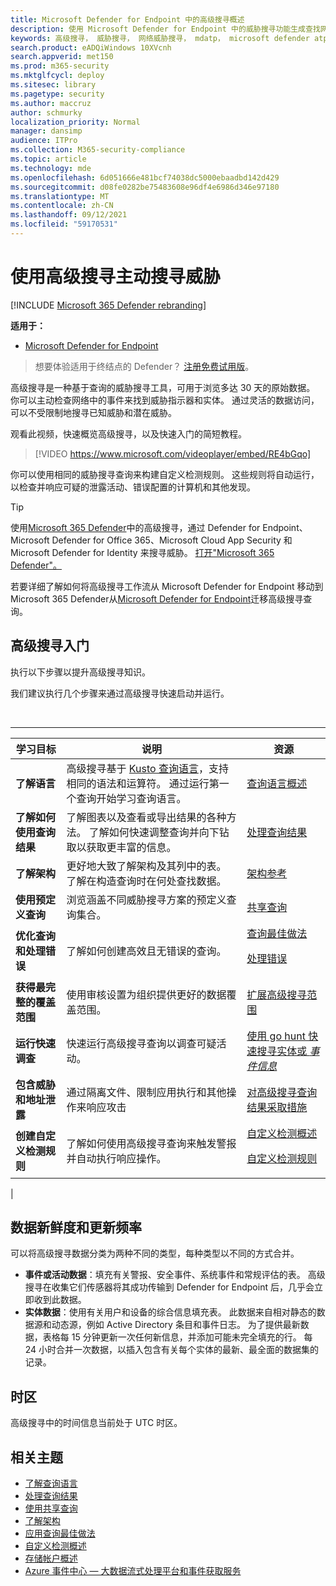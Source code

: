 ```yaml
---
title: Microsoft Defender for Endpoint 中的高级搜寻概述
description: 使用 Microsoft Defender for Endpoint 中的威胁搜寻功能生成查找网络中的威胁和弱点的查询
keywords: 高级搜寻， 威胁搜寻， 网络威胁搜寻， mdatp， microsoft defender atp， 适用于终结点的 microsoft defender， wdatp， 搜索， 查询， 遥测， 自定义检测， 架构， kusto， 时区， UTC
search.product: eADQiWindows 10XVcnh
search.appverid: met150
ms.prod: m365-security
ms.mktglfcycl: deploy
ms.sitesec: library
ms.pagetype: security
ms.author: maccruz
author: schmurky
localization_priority: Normal
manager: dansimp
audience: ITPro
ms.collection: M365-security-compliance
ms.topic: article
ms.technology: mde
ms.openlocfilehash: 6d051666e481bcf74038dc5000ebaadbd142d429
ms.sourcegitcommit: d08fe0282be75483608e96df4e6986d346e97180
ms.translationtype: MT
ms.contentlocale: zh-CN
ms.lasthandoff: 09/12/2021
ms.locfileid: "59170531"
---
```

# <a name="proactively-hunt-for-threats-with-advanced-hunting"></a>使用高级搜寻主动搜寻威胁

[!INCLUDE [Microsoft 365 Defender rebranding](../../includes/microsoft-defender.md)]

**适用于：**
- [Microsoft Defender for Endpoint](https://go.microsoft.com/fwlink/?linkid=2154037)

> 想要体验适用于终结点的 Defender？ [注册免费试用版](https://signup.microsoft.com/create-account/signup?products=7f379fee-c4f9-4278-b0a1-e4c8c2fcdf7e&ru=https://aka.ms/MDEp2OpenTrial?ocid=docs-wdatp-advancedhunting-abovefoldlink)。

高级搜寻是一种基于查询的威胁搜寻工具，可用于浏览多达 30 天的原始数据。 你可以主动检查网络中的事件来找到威胁指示器和实体。 通过灵活的数据访问，可以不受限制地搜寻已知威胁和潜在威胁。

观看此视频，快速概览高级搜寻，以及快速入门的简短教程。

> [!VIDEO https://www.microsoft.com/videoplayer/embed/RE4bGqo]

你可以使用相同的威胁搜寻查询来构建自定义检测规则。 这些规则将自动运行，以检查并响应可疑的泄露活动、错误配置的计算机和其他发现。

> [!TIP]
> 使用[Microsoft 365 Defender](/microsoft-365/security/defender/advanced-hunting-overview)中的高级搜寻，通过 Defender for Endpoint、Microsoft Defender for Office 365、Microsoft Cloud App Security 和 Microsoft Defender for Identity 来搜寻威胁。 [打开"Microsoft 365 Defender"。](/microsoft-365/security/defender/m365d-enable)

若要详细了解如何将高级搜寻工作流从 Microsoft Defender for Endpoint 移动到 Microsoft 365 Defender从[Microsoft Defender for Endpoint](/microsoft-365/security/defender/advanced-hunting-migrate-from-mde)迁移高级搜寻查询。

## <a name="get-started-with-advanced-hunting"></a>高级搜寻入门

执行以下步骤以提升高级搜寻知识。

我们建议执行几个步骤来通过高级搜寻快速启动并运行。

<br>

****

|学习目标|说明|资源|
|---|---|---|
|**了解语言**|高级搜寻基于 [Kusto 查询语言](/azure/kusto/query/)，支持相同的语法和运算符。 通过运行第一个查询开始学习查询语言。|[查询语言概述](advanced-hunting-query-language.md)|
|**了解如何使用查询结果**|了解图表以及查看或导出结果的各种方法。 了解如何快速调整查询并向下钻取以获取更丰富的信息。|[处理查询结果](advanced-hunting-query-results.md)|
|**了解架构**|更好地大致了解架构及其列中的表。 了解在构造查询时在何处查找数据。|[架构参考](advanced-hunting-schema-reference.md)|
|**使用预定义查询**|浏览涵盖不同威胁搜寻方案的预定义查询集合。|[共享查询](advanced-hunting-shared-queries.md)|
|**优化查询和处理错误**|了解如何创建高效且无错误的查询。|[查询最佳做法](advanced-hunting-best-practices.md) <p> [处理错误](advanced-hunting-errors.md)|
|**获得最完整的覆盖范围**|使用审核设置为组织提供更好的数据覆盖范围。|[扩展高级搜寻范围](advanced-hunting-extend-data.md)|
|**运行快速调查**|快速运行高级搜寻查询以调查可疑活动。|[使用 go hunt 快速搜寻实体或 *事件信息*](advanced-hunting-go-hunt.md)|
|**包含威胁和地址泄露**|通过隔离文件、限制应用执行和其他操作来响应攻击|[对高级搜寻查询结果采取措施](advanced-hunting-take-action.md)|
|**创建自定义检测规则**|了解如何使用高级搜寻查询来触发警报并自动执行响应操作。|[自定义检测概述](overview-custom-detections.md) <p> [自定义检测规则](custom-detection-rules.md)|
|

## <a name="data-freshness-and-update-frequency"></a>数据新鲜度和更新频率

可以将高级搜寻数据分类为两种不同的类型，每种类型以不同的方式合并。

- **事件或活动数据**：填充有关警报、安全事件、系统事件和常规评估的表。 高级搜寻在收集它们传感器将其成功传输到 Defender for Endpoint 后，几乎会立即收到此数据。
- **实体数据**：使用有关用户和设备的综合信息填充表。 此数据来自相对静态的数据源和动态源，例如 Active Directory 条目和事件日志。 为了提供最新数据，表格每 15 分钟更新一次任何新信息，并添加可能未完全填充的行。 每 24 小时合并一次数据，以插入包含有关每个实体的最新、最全面的数据集的记录。

## <a name="time-zone"></a>时区

高级搜寻中的时间信息当前处于 UTC 时区。

## <a name="related-topics"></a>相关主题

- [了解查询语言](advanced-hunting-query-language.md)
- [处理查询结果](advanced-hunting-query-results.md)
- [使用共享查询](advanced-hunting-shared-queries.md)
- [了解架构](advanced-hunting-schema-reference.md)
- [应用查询最佳做法](advanced-hunting-best-practices.md)
- [自定义检测概述](overview-custom-detections.md)
- [存储帐户概述](/azure/storage/common/storage-account-overview)
- [Azure 事件中心 — 大数据流式处理平台和事件获取服务](/azure/event-hubs/event-hubs-about)
